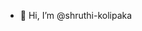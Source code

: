 - 👋 Hi, I’m @shruthi-kolipaka


<!---
shruthi-kolipaka/shruthi-kolipaka is a ✨ special ✨ repository because its `README.md` (this file) appears on your GitHub profile.
You can click the Preview link to take a look at your changes.
--->
